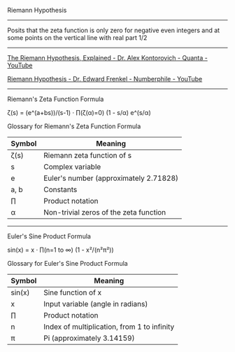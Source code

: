 Riemann Hypothesis
- - - -
Posits that the zeta function is only zero for negative even integers and at some points on the vertical line with real part 1/2
- - - -

[The Riemann Hypothesis, Explained - Dr. Alex Kontorovich - Quanta - YouTube](https://youtu.be/zlm1aajH6gY?si=qWrzLEK5SmoNeMjo)

[Riemann Hypothesis - Dr. Edward Frenkel - Numberphile - YouTube](https://youtu.be/d6c6uIyieoo?si=gcDPAMUE7LsEy7O2)

- - - -

Riemann's Zeta Function Formula

ζ(s) = (e^(a+bs))/(s-1) · ∏(ζ(α)=0) (1 - s/α) e^(s/α)

Glossary for Riemann's Zeta Function Formula

| Symbol | Meaning |
|--------|---------|
| ζ(s)   | Riemann zeta function of s |
| s      | Complex variable |
| e      | Euler's number (approximately 2.71828) |
| a, b   | Constants |
| ∏      | Product notation |
| α      | Non-trivial zeros of the zeta function |

- - - -

Euler's Sine Product Formula

sin(x) = x · ∏(n=1 to ∞) (1 - x²/(n²π²))

Glossary for Euler's Sine Product Formula

| Symbol | Meaning |
|--------|---------|
| sin(x) | Sine function of x |
| x      | Input variable (angle in radians) |
| ∏      | Product notation |
| n      | Index of multiplication, from 1 to infinity |
| π      | Pi (approximately 3.14159) |
